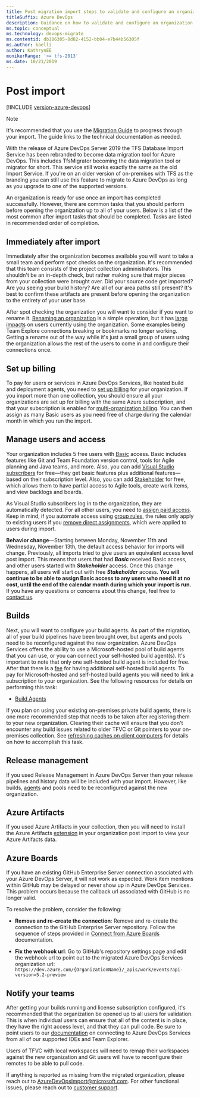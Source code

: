 ```yaml
---
title: Post migration import steps to validate and configure an organization
titleSuffix: Azure DevOps
description: Guidance on how to validate and configure an organization after it has been imported to Azure DevOps Services.
ms.topic: conceptual
ms.technology: devops-migrate
ms.contentid: db186305-0d82-4152-bb04-e7b44b56305f
ms.author: kaelli
author: KathrynEE
monikerRange: '>= tfs-2013'
ms.date: 10/21/2019
---
```


# Post import

[!INCLUDE [version-azure-devops](includes/version-azure-devops.md)]

> [!NOTE]
> It's recommended that you use the [Migration Guide](https://aka.ms/AzureDevOpsImport) to progress through your import. The guide links to the technical documentation as needed.
>
> With the release of Azure DevOps Server 2019 the TFS Database Import Service has been rebranded to become data migration tool for Azure DevOps. This includes TfsMigrator becoming the data migration tool or migrator for short. This service still works exactly the same as the old Import Service. If you're on an older version of on-premises with TFS as the branding you can still use this feature to migrate to Azure DevOps as long as you upgrade to one of the supported versions. 

An organization is ready for use once an import has completed successfully. However, there are common tasks that you should perform before opening the organization up to all of your users. Below is a list of the most common after import tasks that should be completed. Tasks are listed in recommended order of completion. 

## Immediately after import

Immediately after the organization becomes available you will want to take a small team and perform spot checks on the organization. It's recommended that this team consists of the project collection administrators. This shouldn't be an in-depth check, but rather making sure that major pieces from your collection were brought over. Did your source code get imported? Are you seeing your build history? Are all of our area paths still present? It's best to confirm these artifacts are present before opening the organization to the entirety of your user base. 

After spot checking the organization you will want to consider if you want to rename it. [Renaming an organization](../organizations/accounts/rename-organization.md) is a simple operation, but it has [large impacts](https://support.microsoft.com/kb/2793597) on users currently using the organization. Some examples being Team Explore connections breaking or bookmarks no longer working. Getting a rename out of the way while it's just a small group of users using the organization allows the rest of the users to come in and configure their connections once. 

## Set up billing

To pay for users or services in Azure DevOps Services, like hosted build and deployment agents, you need to [set up billing](../organizations/billing/set-up-billing-for-your-organization-vs.md) for your organization. If you import more than one collection, you should ensure all your organizations are set up for billing with the same Azure subscription, and that your subscription is enabled for [multi-organization billing](../organizations/billing/billing-faq.md#multi-organization-billing). You can then assign as many Basic users as you need free of charge during the calendar month in which you run the import.

## Manage users and access

Your organization includes 5 free users with [Basic](https://visualstudio.microsoft.com/products/visual-studio-team-services-feature-matrix-vs) access. Basic includes features like Git and Team Foundation version control, tools for Agile planning and Java teams, and more. Also, you can add [Visual Studio subscribers](https://visualstudio.microsoft.com/products/how-to-buy-vs) for free&mdash;they get basic features plus additional features&mdash;based on their subscription level. Also, you can add [Stakeholder](../organizations/security/get-started-stakeholder.md) for free, which allows them to have partial access to Agile tools, create work items, and view backlogs and boards.

As Visual Studio subscribers log in to the organization, they are  automatically detected. For all other users, you need to [assign paid access](../organizations/billing/buy-basic-access-add-users.md). Keep in mind, if you automate access using [group rules](../organizations/accounts/assign-access-levels-and-extensions-by-group-membership.md), the rules only apply to existing users if you [remove direct assignments](../organizations/accounts/assign-access-levels-and-extensions-by-group-membership.md#remove-direct-assignments), which were applied to users during import. 

**Behavior change**&mdash;Starting between Monday, November 11th and Wednesday, November 13th, the default access behavior for imports will change. Previously, all imports tried to give users an equivalent access level post import. This means that users that had **_Basic_** received Basic access, and other users started with **_Stakeholder_** access. Once this change happens, all users will start out with free **_Stakeholder_** access. **You will continue to be able to assign Basic access to any users who need it at no cost, until the end of the calendar month during which your import is run.** If you have any questions or concerns about this change, feel free to [contact us](mailto:AzureDevOpsImport@microsoft.com?subject=Default%20access%20level%20change).

## Builds

Next, you will want to configure your build agents. As part of the migration, all of your build pipelines have been brought over, but agents and pools need to be reconfigured against the new organization. Azure DevOps Services offers the ability to use a Microsoft-hosted pool of build agents that you can use, or you can connect your self-hosted build agent(s). It's important to note that only one self-hosted build agent is included for free. After that there is a [fee](https://visualstudio.microsoft.com/products/visual-studio-team-services-pricing-vs.aspx) for having additional self-hosted build agents. To pay for Microsoft-hosted and self-hosted build agents you will need to link a subscription to your organization. See the following resources for details on performing this task:

* [Build Agents](../pipelines/agents/agents.md) 

If you plan on using your existing on-premises private build agents, there is one more recommended step that needs to be taken after registering them to your new organization. Clearing their cache will ensure that you don't encounter any build issues related to older TFVC or Git pointers to your on-premises collection. See [refreshing caches on client computers](/azure/devops/server/admin/backup/refresh-data-caches) for details on how to accomplish this task. 

## Release management

If you used Release Management in Azure DevOps Server then your release pipelines and history data will be included with your import. However, like builds, [agents](../pipelines/agents/agents.md) and pools need to be reconfigured against the new organization. 

## Azure Artifacts

If you used Azure Artifacts in your collection, then you will need to install the Azure Artifacts [extension](https://marketplace.visualstudio.com/items?itemName=ms.feed#) in your organization post import to view your Azure Artifacts data. 

## Azure Boards

If you have an existing GitHub Enterprise Server connection associated with your Azure DevOps Server, it will not work as expected. Work item mentions within GitHub may be delayed or never show up in Azure DevOps Services. This problem occurs because the callback url associated with GitHub is no longer valid. 

To resolve the problem, consider the following:

- **Remove and re-create the connection**:
  Remove and re-create the connection to the GitHub Enterprise Server repository. Follow the sequence of steps provided in [Connect from Azure Boards](../boards/github/connect-to-github.md?view=azure-devops#connect-azure-devops-services-to-github-enterprise-server) documentation.

- **Fix the webhook url**:
  Go to GitHub's repository settings page and edit the webhook url to point out to the migrated Azure DevOps Services organization url: ```https://dev.azure.com/{OrganizationName}/_apis/work/events?api-version=5.2-preview```

## Notify your teams

After getting your builds running and license subscription configured, it's recommended that the organization be opened up to all users for validation. This is when individual users can ensure that all of the content is in place, they have the right access level, and that they can pull code. Be sure to point users to our [documentation](../organizations/accounts/set-up-vs.md) on connecting to Azure DevOps Services from all of our supported IDEs and Team Explorer.  

Users of TFVC with local workspaces will need to remap their workspaces against the new organization and Git users will have to reconfigure their remotes to be able to pull code. 

If anything is reported as missing from the migrated organization, please reach out to [AzureDevOpsImport@microsoft.com](mailto:AzureDevOpsImport@microsoft.com). For other functional issues, please reach out to [customer support](https://visualstudio.microsoft.com/support/).  
